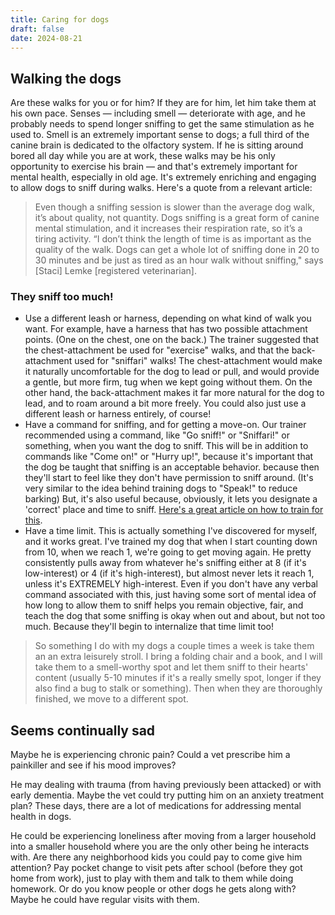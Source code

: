 ```yaml
---
title: Caring for dogs
draft: false
date: 2024-08-21
---
```


## Walking the dogs

Are these walks for you or for him? If they are for him, let him take them at his own pace. Senses — including smell — deteriorate with age, and he probably needs to spend longer sniffing to get the same stimulation as he used to. Smell is an extremely important sense to dogs; a full third of the canine brain is dedicated to the olfactory system. If he is sitting around bored all day while you are at work, these walks may be his only opportunity to exercise his brain — and that's extremely important for mental health, especially in old age. It's extremely enriching and engaging to allow dogs to sniff during walks. Here's a quote from a relevant article:

> Even though a sniffing session is slower than the average dog walk, it’s about quality, not quantity. Dogs sniffing is a great form of canine mental stimulation, and it increases their respiration rate, so it’s a tiring activity. “I don’t think the length of time is as important as the quality of the walk. Dogs can get a whole lot of sniffing done in 20 to 30 minutes and be just as tired as an hour walk without sniffing," says [Staci] Lemke [registered veterinarian].

### They sniff too much!

- Use a different leash or harness, depending on what kind of walk you want. For example, have a harness that has two possible attachment points. (One on the chest, one on the back.) The trainer suggested that the chest-attachment be used for "exercise" walks, and that the back-attachment used for "sniffari" walks! The chest-attachment would make it naturally uncomfortable for the dog to lead or pull, and would provide a gentle, but more firm, tug when we kept going without them. On the other hand, the back-attachment makes it far more natural for the dog to lead, and to roam around a bit more freely. You could also just use a different leash or harness entirely, of course!
- Have a command for sniffing, and for getting a move-on. Our trainer recommended using a command, like "Go sniff!" or "Sniffari!" or something, when you want the dog to sniff. This will be in addition to commands like "Come on!" or "Hurry up!", because it's important that the dog be taught that sniffing is an acceptable behavior. because then they'll start to feel like they don't have permission to sniff around. (It's very similar to the idea behind training dogs to "Speak!" to reduce barking) But, it's also useful because, obviously, it lets you designate a 'correct' place and time to sniff. [Here's a great article on how to train for this](https://eileenanddogs.com/blog/2015/05/16/sniffing-odor-as-reinforcement/).
- Have a time limit. This is actually something I've discovered for myself, and it works great. I've trained my dog that when I start counting down from 10, when we reach 1, we're going to get moving again. He pretty consistently pulls away from whatever he's sniffing either at 8 (if it's low-interest) or 4 (if it's high-interest), but almost never lets it reach 1, unless it's EXTREMELY high-interest. Even if you don't have any verbal command associated with this, just having some sort of mental idea of how long to allow them to sniff helps you remain objective, fair, and teach the dog that some sniffing is okay when out and about, but not too much. Because they'll begin to internalize that time limit too!

> So something I do with my dogs a couple times a week is take them an an extra leisurely stroll. I bring a folding chair and a book, and I will take them to a smell-worthy spot and let them sniff to their hearts' content (usually 5-10 minutes if it's a really smelly spot, longer if they also find a bug to stalk or something). Then when they are thoroughly finished, we move to a different spot.

## Seems continually sad

Maybe he is experiencing chronic pain? Could a vet prescribe him a painkiller and see if his mood improves?

He may dealing with trauma (from having previously been attacked) or with early dementia. Maybe the vet could try putting him on an anxiety treatment plan? These days, there are a lot of medications for addressing mental health in dogs.

He could be experiencing loneliness after moving from a larger household into a smaller household where you are the only other being he interacts with. Are there any neighborhood kids you could pay to come give him attention? Pay pocket change to visit pets after school (before they got home from work), just to play with them and talk to them while doing homework. Or do you know people or other dogs he gets along with? Maybe he could have regular visits with them.